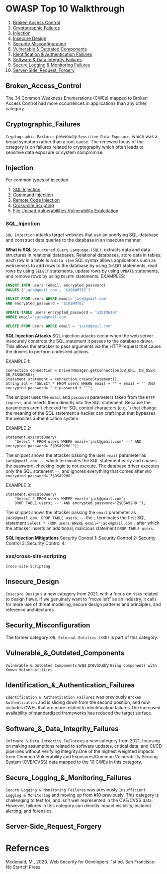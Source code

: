 # OWASP Top 10 Walkthrough
1. [Broken Access Control](#broken_access_control)
2. [Cryptographic Failures](#cryptographic_failures)
3. [Injection](#injection)
4. [Insecure Design](#insecure_design)
5. [Security Misconfiguration](#security_misconfiguration)
6. [Vulnerable & Outdated Components](#vulnerable_&_outdated_components)
7. [Identification & Authentication Failures](#identification_&_authentication_failures)
8. [Software & Data Integrity Failures](#software_&_data_integrity_failures)
9. [Secure Logging & Monitoring Failures](#secure_logging_&_monitoring_failures)
10. [Server-Side_Request_Forgery](#server-side_request_forgery)


## Broken_Access_Control
The 34 Common Weakness Enumerations (CWEs) mapped to Broken Access Control had more occurrences in applications than any other category.

## Cryptographic_Failures
 `Cryptographic Failures` previously `Sensitive Data Exposure`; which was a broad symptom rather than a root cause. The renewed focus of the category is on failures related to cryptography which often leads to sensitive data exposure or system compromise.

## Injection
For common types of injection
1. [SQL Injection](#sql_injection)
2. [Command Injection](#command_injection)
3. [Remote Code Injection](#remote_code_injection)
5. [Cross-site Scripting](#xss/cross-site-scripting)
4. [File Upload Vulnerabilities Vulnerability Exploitation](#file_upload_vulnerabilities)

### SQL_Injection

`SQL Injection` attacks target websites that use an unerlying SQL-database and construct data queries to the database in an insecure manner.

**What is SQL**
`Structured Query Language (SQL)`, extracts data and data structures in relational databases. Relational databases, store data in tables; each row in a table is a `data item` SQL syntax allows applications such as webservers to add rows to the database by using `INSERT` statements, read rows by using `SELECT` statements, update rows by using `UPDATE` statements, and remove rows by using `DELETE` statements. EXAMPLES:

```SQL
INSERT INTO users (email, encrypted_password)
VALUES ('jack@gmail.com', '$10$WMT8Z')

SELECT FROM users WHERE email='jack@gmail.com'
AND encrypted_password = '$10$WMT8Z'

UPDATE TABLE users encrypted_password = '$3D$MW10Y'
WHERE email='jack@gmail.com'

DELETE FROM users WHERE email = 'jack@gmail.com'
```

**SQL Injection Attacks**
SQL injection attacks occur when the web server insecurely constrcts the SQL statement it passes to the database driver. This allows the attacker to pass arguments via the HTTP request that cause the drivers to perform undesired actions. 

EXAMPLE 1:

```HTTP REQUEST
Connection connection = DriverManager.getConnection(DB_URL, DB_USER, DB_PASSWORD);
Statement statement = connection.createStatement();
String sql = "SELECT * FROM users WHERE email = '" + email + "' AND encrypted_password='" + password + "'";

```

The snippet uses the `email` and `password` parameters taken from the `HTTP request`, and inserts them directly into the SQL statement. Because the parameters aren't checked for SQL control characters (e.g, ') that change the meaning of the SQL statement a hacker can craft input that bypasses the websites authentication system. 


EXAMPLE 2:

```HTTP REQUEST
statement.executeQuery(
    "Select * FROM users WHERE email='jack@gmail.com' --' AND encrypted_password='Z$DSA92H0'");
```

The snippet shows the attacker passing the user `email` parameter as `jack@gmail.com'--`, which terminates the SQL statement early and causes the password-checking logic to not execute. The database driver executes only the SQL statement `--`, and ignores everything that comes after `AND encrypted_password='Z$DSA92H0'`

EXAMPLE 3:

```HTTP REQUEST
statement.executeQuery(
    "Select * FROM users WHERE email='jack@gmail.com';
    DROP TABLE users; --' AND encrypted_password='Z$DSA92H0'");
```

The snippet shows the attacker passing the `email` parameter as `jack@gmail.com; DROP TABLE users;--`. the `;` terminates the first SQL statement `Select * FROM users WHERE email='jack@gmail.com'`, after which the attacker inserts an additional, malicious statement `DROP TABLE users`.

**SQL Injection Mitigations**
Security Control 1:
Security Control 2:
Security Control 3:
Security Control 4:

### xss/cross-site-scripting
`Cross-site Scripting`



## Insecure_Design

`Insecure Design` s a new category from 2021, with a focus on risks related to design flaws. If we genuinely want to “move left” as an industry, it calls for more use of threat modeling, secure design patterns and principles, and reference architectures.

## Security_Misconfiguration

The former category `XML External Entities (XXE)` is part of this category.

## Vulnerable_&_Outdated_Components

`Vulnerable & Outdated Components` was previously `Using Components with Known Vulnerabilities`

## Identification_&_Authentication_Failures

`Identification & Authentication Failures` was previously `Broken Authentication` and is sliding down from the second position, and now includes CWEs that are more related to identification failures.The Increased availability of standardized frameworks has reduced the target surface.

## Software_&_Data_Integrity_Failures

`Software & Data Integrity Failures`is a new category from 2021, focusing on making assumptions related to software updates, critical data, and CI/CD pipelines without verifying integrity.One of the highest weighted impacts from Common Vulnerability and Exposures/Common Vulnerability Scoring System (CVE/CVSS) data mapped to the 10 CWEs in this category.

## Secure_Logging_&_Monitoring_Failures

`Secure Logging & Monitoring Failures` was previously `Insufficient Logging & Monitoring` and moving up from #10 previously. This category is challenging to test for, and isn’t well represented in the CVE/CVSS data. However, failures in this category can directly impact visibility, incident alerting, and forensics.

## Server-Side_Request_Forgery

# Refernces
Mcdonald, M., 2020. Web Security for Developers. 1st ed. San Francisco: No Startch Press.
